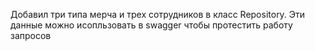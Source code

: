Добавил три типа мерча и трех сотрудников в класс Repository.
Эти данные можно исопльзовать в swagger чтобы протестить работу запросов
